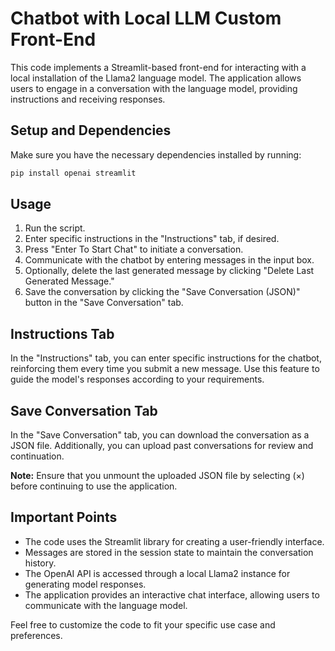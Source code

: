 # Chatbot with Local LLM Custom Front-End

This code implements a Streamlit-based front-end for interacting with a local installation of the Llama2 language model. The application allows users to engage in a conversation with the language model, providing instructions and receiving responses.

## Setup and Dependencies

Make sure you have the necessary dependencies installed by running:

```bash
pip install openai streamlit
```

## Usage

1. Run the script.
2. Enter specific instructions in the "Instructions" tab, if desired.
3. Press "Enter To Start Chat" to initiate a conversation.
4. Communicate with the chatbot by entering messages in the input box.
5. Optionally, delete the last generated message by clicking "Delete Last Generated Message."
6. Save the conversation by clicking the "Save Conversation (JSON)" button in the "Save Conversation" tab.

## Instructions Tab

In the "Instructions" tab, you can enter specific instructions for the chatbot, reinforcing them every time you submit a new message. Use this feature to guide the model's responses according to your requirements.

## Save Conversation Tab

In the "Save Conversation" tab, you can download the conversation as a JSON file. Additionally, you can upload past conversations for review and continuation.

**Note:** Ensure that you unmount the uploaded JSON file by selecting (×) before continuing to use the application.

## Important Points

- The code uses the Streamlit library for creating a user-friendly interface.
- Messages are stored in the session state to maintain the conversation history.
- The OpenAI API is accessed through a local Llama2 instance for generating model responses.
- The application provides an interactive chat interface, allowing users to communicate with the language model.

Feel free to customize the code to fit your specific use case and preferences.
